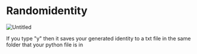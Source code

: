 # Randomidentity

![Untitled](https://github.com/user-attachments/assets/0d44999e-c5f6-4a16-9a6a-611a93414485)

If you type "y" then it saves your generated identity to a txt file in the same folder that your python file is in
